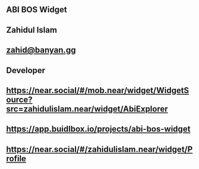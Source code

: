 ## ABI BOS Widget

## Zahidul Islam

## zahid@banyan.gg

## Developer

## https://near.social/#/mob.near/widget/WidgetSource?src=zahidulislam.near/widget/AbiExplorer

## https://app.buidlbox.io/projects/abi-bos-widget

## https://near.social/#/zahidulislam.near/widget/Profile
